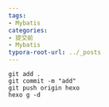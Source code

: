 ```yaml
---
tags: 
- Mybatis
categories: 
- 提交前
- Mybatis
typora-root-url: ../_posts
---
```




````
git add .
git commit -m "add"
git push origin hexo
hexo g -d
````







